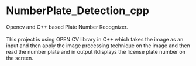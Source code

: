 # NumberPlate_Detection_cpp
Opencv and C++ based Plate Number Recognizer. <br />  
This project is using OPEN CV library in C++ which takes the image as an input and then apply the image processing technique on the image and then read the number plate and in output itdisplays the license plate number on the screen.
<br />

